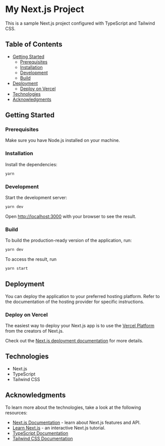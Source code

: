 # My Next.js Project

This is a sample Next.js project configured with TypeScript and Tailwind CSS.

## Table of Contents

- [Getting Started](#getting-started)
    - [Prerequisites](#prerequisites)
    - [Installation](#installation)
    - [Development](#development)
    - [Build](#build)
- [Deployment](#deployment)
    - [Deploy on Vercel](#deploy-on-vercel)
- [Technologies](#technologies)
- [Acknowledgments](#acknowledgments)

## Getting Started

### Prerequisites

Make sure you have Node.js installed on your machine.

### Installation

Install the dependencies:
```bash 
yarn
```

### Development

Start the development server:
```bash
yarn dev
```

Open [http://localhost:3000](http://localhost:3000) with your browser to see the result.

### Build

To build the production-ready version of the application, run:
```bash
yarn dev
```
To access the result, run 
```bash
yarn start
```

## Deployment

You can deploy the application to your preferred hosting platform. Refer to the documentation of the hosting provider for specific instructions.

### Deploy on Vercel

The easiest way to deploy your Next.js app is to use the [Vercel Platform](https://vercel.com/new?utm_medium=default-template&filter=next.js&utm_source=create-next-app&utm_campaign=create-next-app-readme) from the creators of Next.js.

Check out the [Next.js deployment documentation](https://nextjs.org/docs/deployment) for more details.


## Technologies

- Next.js
- TypeScript
- Tailwind CSS

## Acknowledgments

To learn more about the technologies, take a look at the following resources:

- [Next.js Documentation](https://nextjs.org/docs) - learn about Next.js features and API.
- [Learn Next.js](https://nextjs.org/learn) - an interactive Next.js tutorial.
- [TypeScript Documentation](https://www.typescriptlang.org/docs/)
- [Tailwind CSS Documentation](https://tailwindcss.com/docs/installation)
